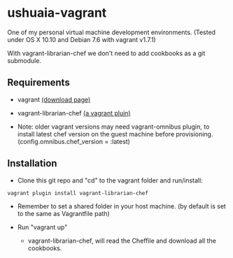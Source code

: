 ushuaia-vagrant
===============

One of my personal virtual machine development environments. (Tested under OS X 10.10 and Debian 7.6 with vagrant v1.7.1)

With vagrant-librarian-chef we don't need to add cookbooks as a git submodule.

## Requirements

* vagrant [(download page)](https://vagrantup.com)
* vagrant-librarian-chef [(a vagrant pluin)](https://github.com/jimmycuadra/vagrant-librarian-chef)

* Note: older vagrant versions may need vagrant-omnibus plugin, to install latest chef version on the guest machine before provisioning. (config.omnibus.chef_version = :latest)

## Installation

* Clone this git repo and "cd" to the vagrant folder and run/install:

``` bash
vagrant plugin install vagrant-librarian-chef
```

* Remember to set a shared folder in your host machine. (by default is set to the same as Vagrantfile path)

* Run "vagrant up"
    - vagrant-librarian-chef, will read the Cheffile and download all the cookbooks.
